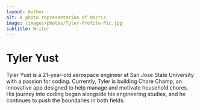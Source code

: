 ```yaml
---
layout: Author
alt: A photo representation of Morris
image: /images/photos/Tyler-Profile-Pic.jpg
subtitle: Writer
---
```


# Tyler Yust
Tyler Yust is a 21-year-old aerospace engineer at San Jose State University with a passion for coding. Currently, Tyler is building Chore Champ, an innovative app designed to help manage and motivate household chores. His journey into coding began alongside his engineering studies, and he continues to push the boundaries in both fields.
